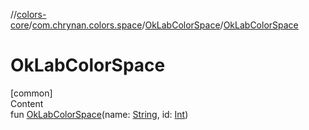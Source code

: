//[colors-core](../../../index.md)/[com.chrynan.colors.space](../index.md)/[OkLabColorSpace](index.md)/[OkLabColorSpace](-ok-lab-color-space.md)



# OkLabColorSpace  
[common]  
Content  
fun [OkLabColorSpace](-ok-lab-color-space.md)(name: [String](https://kotlinlang.org/api/latest/jvm/stdlib/kotlin/-string/index.html), id: [Int](https://kotlinlang.org/api/latest/jvm/stdlib/kotlin/-int/index.html))  



